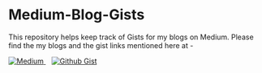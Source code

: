 # Medium-Blog-Gists
This repository helps keep track of Gists for my blogs on Medium. Please find the my blogs and the gist links mentioned here at -


<p align="left">
<a href="https://shashank-goyal-blogs.medium.com/" target="blank">
    <img src="https://img.shields.io/badge/Medium-%23000000.svg?style=for-the-badge&logo=Medium&logoColor=white" alt="Medium"/>
</a> &nbsp;&nbsp;

<a href="https://gist.github.com/shashank3199" target="blank">
    <img src="https://img.shields.io/badge/github%20gist-%23121011.svg?style=for-the-badge&logo=github&logoColor=white" alt="Github Gist"/>
</a>
</p>
